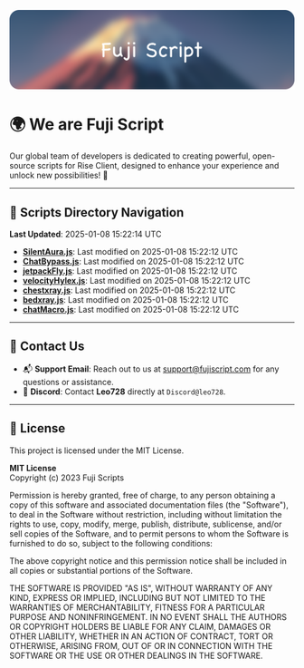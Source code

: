 ![Banner](.github/b.webp)

# 🌍 **We are Fuji Script**

Our global team of developers is dedicated to creating powerful, open-source scripts for Rise Client, designed to enhance your experience and unlock new possibilities! 🌟

---
<!-- SCRIPTS_NAVIGATION_START -->
## 📂 **Scripts Directory Navigation**

**Last Updated**: 2025-01-08 15:22:14 UTC

- **[SilentAura.js](scripts/SilentAura.js)**: Last modified on 2025-01-08 15:22:12 UTC
- **[ChatBypass.js](scripts/ChatBypass.js)**: Last modified on 2025-01-08 15:22:12 UTC
- **[jetpackFly.js](scripts/jetpackFly.js)**: Last modified on 2025-01-08 15:22:12 UTC
- **[velocityHylex.js](scripts/velocityHylex.js)**: Last modified on 2025-01-08 15:22:12 UTC
- **[chestxray.js](scripts/chestxray.js)**: Last modified on 2025-01-08 15:22:12 UTC
- **[bedxray.js](scripts/bedxray.js)**: Last modified on 2025-01-08 15:22:12 UTC
- **[chatMacro.js](scripts/chatMacro.js)**: Last modified on 2025-01-08 15:22:12 UTC

<!-- SCRIPTS_NAVIGATION_END -->

---

## 💬 **Contact Us**  
- 📬 **Support Email**: Reach out to us at [support@fujiscript.com](mailto:support@fujiscript.com) for any questions or assistance.  
- 💬 **Discord**: Contact **Leo728** directly at `Discord@leo728`.

---

## 📜 **License**

This project is licensed under the MIT License.  

**MIT License**  
Copyright (c) 2023 Fuji Scripts  

Permission is hereby granted, free of charge, to any person obtaining a copy of this software and associated documentation files (the "Software"), to deal in the Software without restriction, including without limitation the rights to use, copy, modify, merge, publish, distribute, sublicense, and/or sell copies of the Software, and to permit persons to whom the Software is furnished to do so, subject to the following conditions:  

The above copyright notice and this permission notice shall be included in all copies or substantial portions of the Software.  

THE SOFTWARE IS PROVIDED "AS IS", WITHOUT WARRANTY OF ANY KIND, EXPRESS OR IMPLIED, INCLUDING BUT NOT LIMITED TO THE WARRANTIES OF MERCHANTABILITY, FITNESS FOR A PARTICULAR PURPOSE AND NONINFRINGEMENT. IN NO EVENT SHALL THE AUTHORS OR COPYRIGHT HOLDERS BE LIABLE FOR ANY CLAIM, DAMAGES OR OTHER LIABILITY, WHETHER IN AN ACTION OF CONTRACT, TORT OR OTHERWISE, ARISING FROM, OUT OF OR IN CONNECTION WITH THE SOFTWARE OR THE USE OR OTHER DEALINGS IN THE SOFTWARE.  
